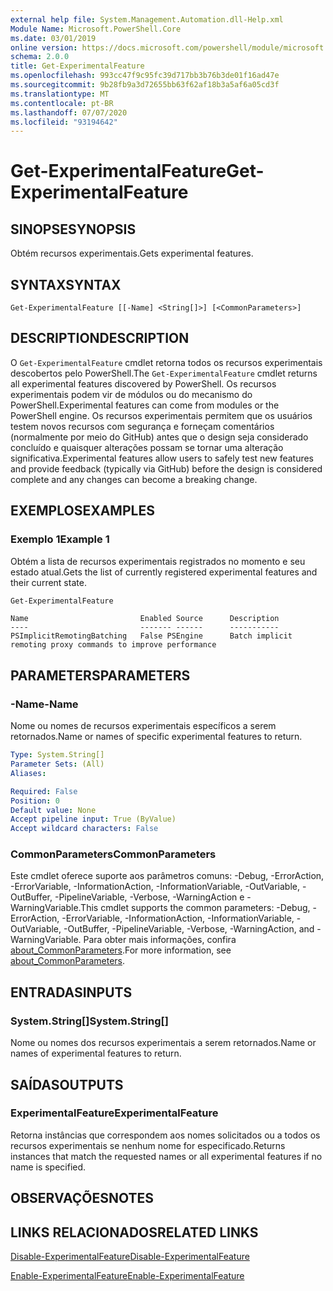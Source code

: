 ```yaml
---
external help file: System.Management.Automation.dll-Help.xml
Module Name: Microsoft.PowerShell.Core
ms.date: 03/01/2019
online version: https://docs.microsoft.com/powershell/module/microsoft.powershell.core/get-experimentalfeature?view=powershell-6&WT.mc_id=ps-gethelp
schema: 2.0.0
title: Get-ExperimentalFeature
ms.openlocfilehash: 993cc47f9c95fc39d717bb3b76b3de01f16ad47e
ms.sourcegitcommit: 9b28fb9a3d72655bb63f62af18b3a5af6a05cd3f
ms.translationtype: MT
ms.contentlocale: pt-BR
ms.lasthandoff: 07/07/2020
ms.locfileid: "93194642"
---
```

# <span data-ttu-id="68548-102">Get-ExperimentalFeature</span><span class="sxs-lookup"><span data-stu-id="68548-102">Get-ExperimentalFeature</span></span>

## <span data-ttu-id="68548-103">SINOPSE</span><span class="sxs-lookup"><span data-stu-id="68548-103">SYNOPSIS</span></span>
<span data-ttu-id="68548-104">Obtém recursos experimentais.</span><span class="sxs-lookup"><span data-stu-id="68548-104">Gets experimental features.</span></span>

## <span data-ttu-id="68548-105">SYNTAX</span><span class="sxs-lookup"><span data-stu-id="68548-105">SYNTAX</span></span>

```
Get-ExperimentalFeature [[-Name] <String[]>] [<CommonParameters>]
```

## <span data-ttu-id="68548-106">DESCRIPTION</span><span class="sxs-lookup"><span data-stu-id="68548-106">DESCRIPTION</span></span>

<span data-ttu-id="68548-107">O `Get-ExperimentalFeature` cmdlet retorna todos os recursos experimentais descobertos pelo PowerShell.</span><span class="sxs-lookup"><span data-stu-id="68548-107">The `Get-ExperimentalFeature` cmdlet returns all experimental features discovered by PowerShell.</span></span>
<span data-ttu-id="68548-108">Os recursos experimentais podem vir de módulos ou do mecanismo do PowerShell.</span><span class="sxs-lookup"><span data-stu-id="68548-108">Experimental features can come from modules or the PowerShell engine.</span></span> <span data-ttu-id="68548-109">Os recursos experimentais permitem que os usuários testem novos recursos com segurança e forneçam comentários (normalmente por meio do GitHub) antes que o design seja considerado concluído e quaisquer alterações possam se tornar uma alteração significativa.</span><span class="sxs-lookup"><span data-stu-id="68548-109">Experimental features allow users to safely test new features and provide feedback (typically via GitHub) before the design is considered complete and any changes can become a breaking change.</span></span>

## <span data-ttu-id="68548-110">EXEMPLOS</span><span class="sxs-lookup"><span data-stu-id="68548-110">EXAMPLES</span></span>

### <span data-ttu-id="68548-111">Exemplo 1</span><span class="sxs-lookup"><span data-stu-id="68548-111">Example 1</span></span>

<span data-ttu-id="68548-112">Obtém a lista de recursos experimentais registrados no momento e seu estado atual.</span><span class="sxs-lookup"><span data-stu-id="68548-112">Gets the list of currently registered experimental features and their current state.</span></span>

```powershell
Get-ExperimentalFeature
```

```Output
Name                         Enabled Source      Description
----                         ------- ------      -----------
PSImplicitRemotingBatching   False PSEngine      Batch implicit remoting proxy commands to improve performance
```

## <span data-ttu-id="68548-113">PARAMETERS</span><span class="sxs-lookup"><span data-stu-id="68548-113">PARAMETERS</span></span>

### <span data-ttu-id="68548-114">-Name</span><span class="sxs-lookup"><span data-stu-id="68548-114">-Name</span></span>

<span data-ttu-id="68548-115">Nome ou nomes de recursos experimentais específicos a serem retornados.</span><span class="sxs-lookup"><span data-stu-id="68548-115">Name or names of specific experimental features to return.</span></span>

```yaml
Type: System.String[]
Parameter Sets: (All)
Aliases:

Required: False
Position: 0
Default value: None
Accept pipeline input: True (ByValue)
Accept wildcard characters: False
```

### <span data-ttu-id="68548-116">CommonParameters</span><span class="sxs-lookup"><span data-stu-id="68548-116">CommonParameters</span></span>

<span data-ttu-id="68548-117">Este cmdlet oferece suporte aos parâmetros comuns: -Debug, -ErrorAction, -ErrorVariable, -InformationAction, -InformationVariable, -OutVariable, -OutBuffer, -PipelineVariable, -Verbose, -WarningAction e -WarningVariable.</span><span class="sxs-lookup"><span data-stu-id="68548-117">This cmdlet supports the common parameters: -Debug, -ErrorAction, -ErrorVariable, -InformationAction, -InformationVariable, -OutVariable, -OutBuffer, -PipelineVariable, -Verbose, -WarningAction, and -WarningVariable.</span></span> <span data-ttu-id="68548-118">Para obter mais informações, confira [about_CommonParameters](https://go.microsoft.com/fwlink/?LinkID=113216).</span><span class="sxs-lookup"><span data-stu-id="68548-118">For more information, see [about_CommonParameters](https://go.microsoft.com/fwlink/?LinkID=113216).</span></span>

## <span data-ttu-id="68548-119">ENTRADAS</span><span class="sxs-lookup"><span data-stu-id="68548-119">INPUTS</span></span>

### <span data-ttu-id="68548-120">System.String[]</span><span class="sxs-lookup"><span data-stu-id="68548-120">System.String[]</span></span>

<span data-ttu-id="68548-121">Nome ou nomes dos recursos experimentais a serem retornados.</span><span class="sxs-lookup"><span data-stu-id="68548-121">Name or names of experimental features to return.</span></span>

## <span data-ttu-id="68548-122">SAÍDAS</span><span class="sxs-lookup"><span data-stu-id="68548-122">OUTPUTS</span></span>

### <span data-ttu-id="68548-123">ExperimentalFeature</span><span class="sxs-lookup"><span data-stu-id="68548-123">ExperimentalFeature</span></span>

<span data-ttu-id="68548-124">Retorna instâncias que correspondem aos nomes solicitados ou a todos os recursos experimentais se nenhum nome for especificado.</span><span class="sxs-lookup"><span data-stu-id="68548-124">Returns instances that match the requested names or all experimental features if no name is specified.</span></span>

## <span data-ttu-id="68548-125">OBSERVAÇÕES</span><span class="sxs-lookup"><span data-stu-id="68548-125">NOTES</span></span>

## <span data-ttu-id="68548-126">LINKS RELACIONADOS</span><span class="sxs-lookup"><span data-stu-id="68548-126">RELATED LINKS</span></span>

[<span data-ttu-id="68548-127">Disable-ExperimentalFeature</span><span class="sxs-lookup"><span data-stu-id="68548-127">Disable-ExperimentalFeature</span></span>](Disable-ExperimentalFeature.md)

[<span data-ttu-id="68548-128">Enable-ExperimentalFeature</span><span class="sxs-lookup"><span data-stu-id="68548-128">Enable-ExperimentalFeature</span></span>](Enable-ExperimentalFeature.md)
